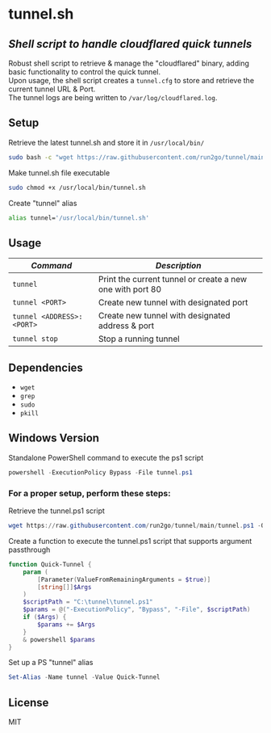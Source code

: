 # tunnel.sh
## _Shell script to handle cloudflared quick tunnels_
Robust shell script to retrieve & manage the "cloudflared" binary, adding basic functionality to control the quick tunnel.<br>
Upon usage, the shell script creates a `tunnel.cfg` to store and retrieve the current tunnel URL & Port.<br>
The tunnel logs are being written to `/var/log/cloudflared.log`.

## Setup
Retrieve the latest tunnel.sh and store it in `/usr/local/bin/`
```sh
sudo bash -c "wget https://raw.githubusercontent.com/run2go/tunnel/main/tunnel.sh -O /usr/local/bin/tunnel.sh"
```

Make tunnel.sh file executable
```sh
sudo chmod +x /usr/local/bin/tunnel.sh
```

Create "tunnel" alias
```sh
alias tunnel='/usr/local/bin/tunnel.sh'
```

## Usage
| _Command_ | _Description_ |
| ------ | ------ |
| `tunnel` | Print the current tunnel or create a new one with port 80 |
| `tunnel <PORT>` | Create new tunnel with designated port |
| `tunnel <ADDRESS>:<PORT>` | Create new tunnel with designated address & port |
| `tunnel stop` | Stop a running tunnel |

## Dependencies
- `wget`
- `grep`
- `sudo`
- `pkill`

## Windows Version
Standalone PowerShell command to execute the ps1 script
```powershell
powershell -ExecutionPolicy Bypass -File tunnel.ps1
```

### For a proper setup, perform these steps:

Retrieve the tunnel.ps1 script
```powershell
wget https://raw.githubusercontent.com/run2go/tunnel/main/tunnel.ps1 -O C:\tunnel\tunnel.ps1
```

Create a function to execute the tunnel.ps1 script that supports argument passthrough
```powershell
function Quick-Tunnel {
    param (
        [Parameter(ValueFromRemainingArguments = $true)]
        [string[]]$Args
    )
    $scriptPath = "C:\tunnel\tunnel.ps1"
    $params = @("-ExecutionPolicy", "Bypass", "-File", $scriptPath)
    if ($Args) {
        $params += $Args
    }
    & powershell $params
}
```

Set up a PS "tunnel" alias
```powershell
Set-Alias -Name tunnel -Value Quick-Tunnel
```

## License
MIT

